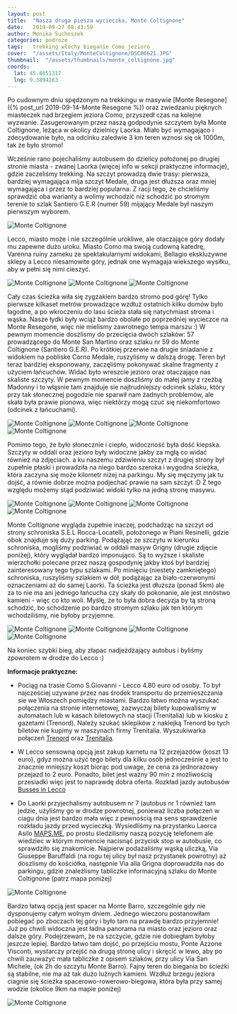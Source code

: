 ```yaml
---
layout: post
title:  "Nasza druga piesza wycieczka, Monte Coltignone"
date:   2019-09-27 08:43:59
author: Monika Suchoszek
categories: podroze
tags:	trekking włochy bieganie Como jezioro
cover:  "/assets/Italy/MonteColtignone/DSC06621.JPG"
thumbnail:  "/assets/thumbnails/monte_coltignone.jpg"
coords:
  lat: 45.8851317
  lng: 9.3894263
---
```



Po cudownym dniu spędzonym na trekkingu w masywie [Monte Resegone]({% post_url 2019-09-14-Monte Resegone %}) oraz zwiedzaniu pięknych miasteczek nad
brzegiem jeziora Como, przyszedł czas na kolejne wyzwanie. Zasugerowanym przez naszą godpodynie szczytem była Monte Coltignone, leżąca w okolicy dzielnicy
Laorka. Miało być wymagająco i zdecydowanie było, na odcinku zaledwie 3 km teren wznosi się ok 1000m, tak że było stromo! 

Wcześnie rano pojechaliśmy autobusem do dzielicy położonej po drugiej stronie miasta - zwanej Laorka (więcej info w sekcji praktyczne informacje), gdzie 
zaczeliśmy trekking. Na szczyt prowadzą dwie trasy: pierwsza, bardziej wymagająca mija szczyt Medale, druga jest dłuższa oraz mniej wymagająca i przez to bardziej
popularna. Z racji tego, że chcieliśmy sprawdzić oba warianty a wolimy wchodzić niż schodzić po stromym terenie to szlak Santiero G.E.R (numer 59) mijający Medale 
był naszym pierwszym wyborem.
 
<img src="/assets/Italy/MonteColtignone/DSC06621.JPG" alt="Monte Coltignone" />
<p class="caption">Lecco, miasto może i nie szczególnie urokliwe, ale otaczające góry dodały mu zapewne dużo uroku. Miasto Como ma swoją cudowną katedrę, Varenna
ruiny zameku ze spektakularnymi widokami, Bellagio ekskluzywne sklepy a Lecco niesamowite góry, jednak one wymagaja wiekszego wysiłku, aby w pełni się nimi cieszyć.</p>
<img src="/assets/Italy/MonteColtignone/DSC06623.JPG" alt="Monte Coltignone" />

<img src="/assets/Italy/MonteColtignone/IMG_105527361.JPG" alt="Monte Coltignone" />

<img src="/assets/Italy/MonteColtignone/DSC06831.JPG" alt="Monte Coltignone" />

Cały czas ścieżka wiła się zygzakiem bardzo stromo pod górę! Tylko pierwsze kilkaset metrów prowadzące wzdłuż ostatnich kilku domów było łagodne, a po wkroczeniu do lasu
ścieża stała się natychmiast stroma i wąska. Nasze łydki były wciąż bardzo obolałe po poprzedniej wycieczce na Monte Resegone, więc nie mielismy zawrotnego tempa marszu :)
W pewnym momencie doszlismy do przecięcia dwóch szlaków: 57 prowadzącego do Monte San Martino oraz szlaku nr 59 do Monte Coltignone (Santiero G.E.R). Po krótkiej
przerwie na drugie śniadanie z widokiem na pobliske Corno Medale, ruszyliśmy w dalszą drogę. Teren był teraz bardziej eksponowany, zaczęliśmy pokonywać skalne fragmenty
z użyciem łańcuchów. Widać było wreszcie jezioro oraz otaczające nas skaliste szczyty. W pewnym momencie doszliśmy do małej jamy z rzeźbą Madonny i to włąsnie tam
znajduje sie najtrudniejszy odcinek szlaku, który przy tak słonecznej pogodzie nie sparwił nam żadnych problemów, ale skała była prawie pionowa, więc
niektórzy mogą czuć się niekomfortowo (odcinek z łańcuchami).

<img src="/assets/Italy/MonteColtignone/DSC06833.JPG" alt="Monte Coltignone" />

<img src="/assets/Italy/MonteColtignone/DSC06836.JPG" alt="Monte Coltignone" />

<img src="/assets/Italy/MonteColtignone/DSC06838.JPG" alt="Monte Coltignone" />

<img src="/assets/Italy/MonteColtignone/DSC06841.JPG" alt="Monte Coltignone" />

Pomimo tego, że było słonecznie i ciepło, widoczność była dość kiepska. Szczyty w oddali oraz jezioro były widoczne jakby za mgłą co widać również na zdjęciach. a
ku naszemu zdziwieniu szczyt z drugiej strony był zupełnie płaski i prowadziła na niego bardzo szeroka i wygodna ścieżka, która zaczyna się może kilometr niżej na parkingu.
My się męczymy jak tu dojść, a równie dobrze można podjechać prawie na sam szczyt :D Z tego względu możemy stąd podziwiać widoki tylko na jedną stronę masywu.


<img src="/assets/Italy/MonteColtignone/DSC06845.JPG" alt="Monte Coltignone" />

<img src="/assets/Italy/MonteColtignone/DSC06850.JPG" alt="Monte Coltignone" />

<img src="/assets/Italy/MonteColtignone/DSC06847.JPG" alt="Monte Coltignone" />

<img src="/assets/Italy/MonteColtignone/DSC06851.JPG" alt="Monte Coltignone" />

Monte Coltignone wygląda zupełnie inaczej, podchadząc na szczyt od strony schroniska S.E.L Rocca-Locatelli, położonego w Piani Resinelli, gdzie obok znajduje się duży parking.
Podążając ze szczytu w kierunku schroniska, mogliśmy podziwiać w oddali masyw Grigny (drugie zdjęcie poniżej), który wyglądał bardzo imponująco. Są to wyższe i skaliste wierzchołki 
polecane przez naszą gospodynię jakby ktoś był bardziej zainteresowany tego typu szlakami. Po minięciu (niestety zamkniętego) schroniska, ruszyliśmy szlakiem w dół, podążając za 
biało-czerwonymi oznaczeniami aż do samej Laorki. Ta ścieżka jest dłuższa (ponad 5km) ale za to nie ma ani jednego łańcucha czy skały do pokonanie, ale jest mnóstwo 
kamieni - więc co kto woli. Myślę, że to była dobra decyzja by tą stroną schodzić, bo schodzenie po bardzo stromym szlaku jak ten którym wchodziliśmy, nie byłoby przyjemne.

<img src="/assets/Italy/MonteColtignone/DSC06855.JPG" alt="Monte Coltignone" />
<img src="/assets/Italy/MonteColtignone/DSC06854.JPG" alt="Monte Coltignone" />
<img src="/assets/Italy/MonteColtignone/DSC06862.JPG" alt="Monte Coltignone" />
<img src="/assets/Italy/MonteColtignone/DSC06861.JPG" alt="Monte Coltignone" />

Na koniec szybki bieg, aby złapac nadjeżdżający autobus i byliśmy zpowrotem w drodze do Lecco :) 


__Informacje praktyczne:__

  * Pociąg na trasie Como S.Giovanni - Lecco 4.80 euro od osoby. To był najcześciej uzywane przez nas środek transportu do przemieszczania sie we Włoszech pomiędzy miastami.
   Bardzo łatwo można wyszukać połączenia na stronie internetowej, zazwyczaj bilety kupowaliśmy w automatach lub w kasach biletowych na stacji (Trenitalia) lub w kiosku z
   gazetami (Trenord). Należy szukać sklepików z naklejką Trenord bo tych biletów nie kupimy w maszynach firmy Trenitalia. Wyszukiwarka połączeń
    [Trenord](http://m.trenord.it/site-lite/index.html) oraz [Trenitalia](https://www.trenitalia.com/en.html).
     
  * W Lecco sensowną opcją jest zakup karnetu na 12 przejazdów (koszt 13 euro), gdyz można użyć tego bilety dla kilku osób jednocześnie a jest to znacznie mniejszy koszt
  biorąc pod uwage, że cena za jednorazowy przejazd to 2 euro. Ponadto, bilet jest ważny 90 min z możliwością przesiadki więc jest to naprawdę dobra oferta.
  Rozkład jazdy autobusów [Busses in Lecco](http://www.lineelecco.it/tpl/orari-invernali/)

  * Do Laorki przyjechalismy autobusem nr 7 (autobus nr 1 również tam jedzie, użyliśmy go w drodze powrotnej, ponieważ liczba połączeń w ciagu dnia jest
   bardzo mała więc z pewnością ma sens sprawdzenie rozkładu jazdy przed wycieczką. Wysiedliśmy na przystanku Laorca Asilo [MAPS.ME](https://maps.me/), po prostu
   śledzilismy naszą pozycję telefonem ale wiedziec w którym momencie nacisnąć przycisk stop w autobusie, co sprawdziło się znakomicie. Najpierw podażaliśmy wąską uliczką,
   Via Giuseppe Baruffaldi (na rogu tej ulicy był nasz przystanek powrotny) aż doszlismy do kościółka, następnie Via alla Grigna doprowadziła nas do parkingu, gdzie
   znaleźlismy tabliczke informacyjną szlaku do Monte Coltignone (patrz mapa poniżej) 

<img src="/assets/Italy/MonteColtignone/Screenshot 21-46-31.JPG" alt="Monte Coltignone" />

Bardzo łatwą opcją jest spacer na Monte Barro, szczególnie gdy nie dysponujemy całym wolnym dniem. Jednego wieczoru postanowiłam pobiegać po zboczach tej góry i było tam na prawdę
bardzo przyjemnie! Już po chwili widoczna jest ładna panorama na miasto oraz jezioro oraz dalsze góry. Podejrzewam, że na szczycie, gdzie nie dobiegłam byłoby jeszcze lepiej.
Bardzo łatwo tam dojść, po przejściu mostu, Ponte Azzone Visconti, wystarczy przejść na drugą stronę ulicy i skręcić w lewo, aby po chwili zauważyć mała tabliczke z opisem szlaków,
przy ulicy Via San Michele, (ok 2h do szczytu Monte Barro). Fajny teren do biegania bo ścieżki są stabilne, nie ma aż tak dużo luźnych kamieni. Wzdłuż brzegu jeziora ciagnie się
ścieżka spacerowo-rowerowo-biegowa, która była przy samej wodzie (okolice 9km na mapie poniżej)

<img src="/assets/Italy/MonteColtignone/Screenshot 19-13-51.1.JPG" alt="Monte Coltignone" />



